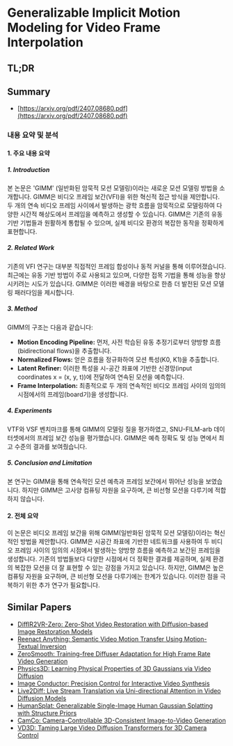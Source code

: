 # Generalizable Implicit Motion Modeling for Video Frame Interpolation
## TL;DR
## Summary
- [https://arxiv.org/pdf/2407.08680.pdf](https://arxiv.org/pdf/2407.08680.pdf)

### 내용 요약 및 분석

#### 1. 주요 내용 요약

##### 1. Introduction
본 논문은 'GIMM' (일반화된 암묵적 모션 모델링)이라는 새로운 모션 모델링 방법을 소개합니다. GIMM은 비디오 프레임 보간(VFI)을 위한 혁신적 접근 방식을 제안합니다. 두 개의 연속 비디오 프레임 사이에서 발생하는 광학 흐름을 암묵적으로 모델링하여 다양한 시간적 해상도에서 프레임을 예측하고 생성할 수 있습니다. GIMM은 기존의 유동 기반 기법들과 원활하게 통합될 수 있으며, 실제 비디오 환경의 복잡한 동작을 정확하게 표현합니다.

##### 2. Related Work
기존의 VFI 연구는 대부분 직접적인 프레임 합성이나 동적 커널을 통해 이루어졌습니다. 최근에는 유동 기반 방법이 주로 사용되고 있으며, 다양한 접목 기법을 통해 성능을 향상시키려는 시도가 있습니다. GIMM은 이러한 배경을 바탕으로 한층 더 발전된 모션 모델링 패러다임을 제시합니다.

##### 3. Method
GIMM의 구조는 다음과 같습니다:
- **Motion Encoding Pipeline:** 먼저, 사전 학습된 유동 추정기로부터 양방향 흐름(bidirectional flows)을 추출합니다.
- **Normalized Flows:** 얻은 흐름을 정규화하여 모션 특성(K0, K1)을 추출합니다.
- **Latent Refiner:** 이러한 특성을 시-공간 좌표에 기반한 신경망(input coordinates x = (x, y, t))에 전달하여 연속된 모션을 예측합니다.
- **Frame Interpolation:** 최종적으로 두 개의 연속적인 비디오 프레임 사이의 임의의 시점에서의 프레임(board기)을 생성합니다.

##### 4. Experiments
VTF와 VSF 벤치마크를 통해 GIMM의 모델링 질을 평가하였고, SNU-FILM-arb 데이터셋에서의 프레임 보간 성능을 평가했습니다. GIMM은 예측 정확도 및 성능 면에서 최고 수준의 결과를 보여줬습니다.

##### 5. Conclusion and Limitation
본 연구는 GIMM을 통해 연속적인 모션 예측과 프레임 보간에서 뛰어난 성능을 보였습니다. 하지만 GIMM은 고사양 컴퓨팅 자원을 요구하며, 큰 비선형 모션을 다루기에 적합하지 않습니다.

#### 2. 전체 요약
이 논문은 비디오 프레임 보간을 위해 GIMM(일반화된 암묵적 모션 모델링)이라는 혁신적인 방법을 제안합니다. GIMM은 시공간 좌표에 기반한 네트워크를 사용하여 두 비디오 프레임 사이의 임의의 시점에서 발생하는 양방향 흐름을 예측하고 보간된 프레임을 생성합니다. 기존의 방법들보다 다양한 시점에서 더 정확한 결과를 제공하며, 실제 환경의 복잡한 모션을 더 잘 표현할 수 있는 강점을 가지고 있습니다. 하지만, GIMM은 높은 컴퓨팅 자원을 요구하며, 큰 비선형 모션을 다루기에는 한계가 있습니다. 이러한 점을 극복하기 위한 추가 연구가 필요합니다.

## Similar Papers
- [DiffIR2VR-Zero: Zero-Shot Video Restoration with Diffusion-based Image Restoration Models](2407.01519.md)
- [Reenact Anything: Semantic Video Motion Transfer Using Motion-Textual Inversion](2408.00458.md)
- [ZeroSmooth: Training-free Diffuser Adaptation for High Frame Rate Video Generation](2406.00908.md)
- [Physics3D: Learning Physical Properties of 3D Gaussians via Video Diffusion](2406.04338.md)
- [Image Conductor: Precision Control for Interactive Video Synthesis](2406.15339.md)
- [Live2Diff: Live Stream Translation via Uni-directional Attention in Video Diffusion Models](2407.08701.md)
- [HumanSplat: Generalizable Single-Image Human Gaussian Splatting with Structure Priors](2406.12459.md)
- [CamCo: Camera-Controllable 3D-Consistent Image-to-Video Generation](2406.02509.md)
- [VD3D: Taming Large Video Diffusion Transformers for 3D Camera Control](2407.12781.md)
